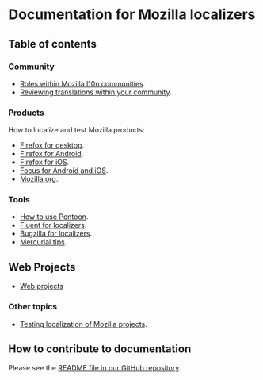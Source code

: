 # Documentation for Mozilla localizers

## Table of contents

### Community

* [Roles within Mozilla l10n communities](community/l10n_community_roles.md).
* [Reviewing translations within your community](community/l10n_feedback.md).

### Products

How to localize and test Mozilla products:
* [Firefox for desktop](products/firefox_desktop/README.md).
* [Firefox for Android](products/firefox_android/README.md).
* [Firefox for iOS](products/firefox_ios/README.md).
* [Focus for Android and iOS](products/focus/README.md).
* [Mozilla.org](products/mozilla_org/README.md).

### Tools

* [How to use Pontoon](tools/pontoon/README.md).
* [Fluent for localizers](tools/fluent/README.md).
* [Bugzilla for localizers](misc/bugzilla_l10n.md).
* [Mercurial tips](tools/mercurial/README.md).

## Web Projects

* [Web projects](webprojects/README.md)

### Other topics

* [Testing localization of Mozilla projects](products/l10n_testing.md).

## How to contribute to documentation

Please see the [README file in our GitHub repository](https://github.com/mozilla-l10n/localizer-documentation/blob/master/README.md).
